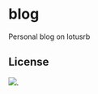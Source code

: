 # blog
Personal blog on lotusrb

## License

[<img src="http://i.creativecommons.org/p/zero/1.0/88x31.png">](http://creativecommons.org/publicdomain/zero/1.0/).
